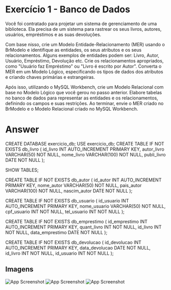 # Exercício 1 - Banco de Dados

Você foi contratado para projetar um sistema de gerenciamento de uma biblioteca. Ela precisa de um sistema para rastrear os seus livros, autores, usuários, empréstimos e as suas devoluções. 

Com base nisso, crie um Modelo Entidade-Relacionamento (MER) usando o BrModelo e identifique as entidades, os seus atributos e os seus relacionamentos. Alguns exemplos de entidades podem ser: Livro, Autor, Usuário, Empréstimo, Devolução etc. Crie os relacionamentos apropriados, como "Usuário faz Empréstimo" ou "Livro é escrito por Autor". Converta o MER em um Modelo Lógico, especificando os tipos de dados dos atributos e criando chaves primárias e estrangeiras. 

Após isso, utilizando o MySQL Workbench, crie um Modelo Relacional com base no Modelo Lógico que você gerou no passo anterior. Elabore tabelas no banco de dados para representar as entidades e os relacionamentos, definindo os campos e suas restrições. 
Ao terminar, envie o MER criado no BrModelo e o Modelo Relacional criado no MySQL Workbench.

# Answer

CREATE DATABASE exercicio_db;
USE exercicio_db;
CREATE TABLE IF NOT EXISTS db_livro (
id_livro INT AUTO_INCREMENT PRIMARY KEY,
autor_livro VARCHAR(50) NOT NULL, 
nome_livro VARCHAR(100) NOT NULL,
publi_livro DATE NOT NULL
);

SHOW TABLES;

CREATE TABLE IF NOT EXISTS db_autor (
id_autor INT AUTO_INCREMENT PRIMARY KEY,
nome_autor VARCHAR(50) NOT NULL, 
pais_autor VARCHAR(100) NOT NULL,
nascim_autor DATE NOT NULL
);

CREATE TABLE IF NOT EXISTS db_usuario (
id_usuario INT AUTO_INCREMENT PRIMARY KEY,
nome_usuario VARCHAR(50) NOT NULL, 
cpf_usuario INT NOT NULL,
tel_usuario INT NOT NULL
);

CREATE TABLE IF NOT EXISTS db_emprestimo (
id_emprestimo INT AUTO_INCREMENT PRIMARY KEY,
quant_livro INT NOT NULL, 
id_livro INT NOT NULL,
data_emprestimo DATE NOT NULL
);

CREATE TABLE IF NOT EXISTS db_devolucao (
id_devolucao INT AUTO_INCREMENT PRIMARY KEY,
data_devolucao DATE NOT NULL, 
id_livro INT NOT NULL,
id_usuario INT NOT NULL
);



## Imagens

![App Screenshot](https://lh3.googleusercontent.com/pw/ABLVV87DeMsNrPoP8QAozcojmh1McET5f44N0QK0EJjQI4sv6wm0Mt-m7Besi21BTHpLe6LYgoxtdO2m-KbknzvSo8a8i7nV-hhYJMquCwY_6ZQQk9IFtAgQMGhLkFqCP8iWR8t-1RmFbbE28LlQ_pMU0Pha=w1356-h958-s-no-gm?authuser=0)
![App Screenshot](https://lh3.googleusercontent.com/pw/ABLVV85F_5M4PHBwndiziB69SVXj1EwFmN5yv3UQmwD5RRNW-du-7zSSexbG4Luln8cenOzwYGcZVhe5syp5FyrfrUfq5j-ZMpqzZue1acSVrG_Wy5TB67Nm5f8Yp02-XbBTRI5_PsRSfdg4m9lYQcpKVcx2=w1356-h958-s-no-gm?authuser=0)
![App Screenshot](https://lh3.googleusercontent.com/pw/ABLVV84l-IA5uEnyu5L4FUIHrwSfL0OntVnQ_Yd06zLDOL6KutMEWA8CDAr7iZGKFGI_JqIxxDBQ3cqBS09nQTLdAHtP7gR1sMmaMI32kS5jgPxE7aXBTiUmWB7B5WmIhpOMCNVHMhB3lJ3wCsEGkT3dmI66=w852-h456-s-no-gm?authuser=0)